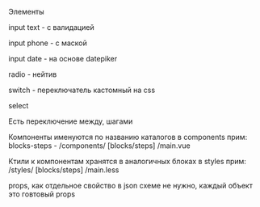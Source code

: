Элементы

input text - с валидацией 

input phone - с маской

input date - на основе datepiker

radio - нейтив

switch - переключатель кастомный на css

select

Есть переключение между, шагами


Компоненты именуются по названию каталогов в components
прим: blocks-steps - /components/ [blocks/steps] /main.vue

Ктили к компонентам хранятся в аналогичных блоках в styles
прим: /styles/ [blocks/steps] /main.less

props, как отдельное свойство в json схеме не нужно, каждый объект это говтовый props